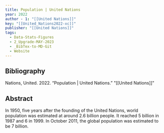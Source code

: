 ```yaml
---
title: Population | United Nations
year: 2022
author - 1: "[[United Nations]]"
key: "[[United_Nations2022-xc]]"
publisher: "[[United Nations]]"
tags:
  - Data-Stats-Figures
  - 2_Upgrade-MAY-2023
  - _BibTex-to-MD-Git
  - Website
---
```


## Bibliography
Nations, United. 2022. “Population | United Nations.” "[[United Nations]]"

## Abstract
In 1950, five years after the founding of the United Nations, world population was estimated at around 2.6 billion people. It reached 5 billion in 1987 and 6 in 1999. In October 2011, the global population was estimated to be 7 billion.